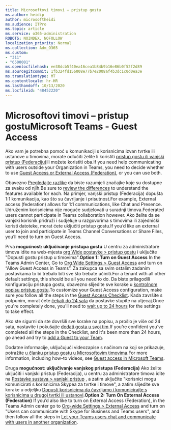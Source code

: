 ```yaml
---
title: Microsoftovi timovi – pristup gostu
ms.author: heidip
author: microsoftheidi
ms.audience: ITPro
ms.topic: article
ms.service: o365-administration
ROBOTS: NOINDEX, NOFOLLOW
localization_priority: Normal
ms.collection: Adm_O365
ms.custom:
- "311"
- "6500001"
ms.openlocfilehash: ee38dcb5f40ea16cea1b84b9b16e86b0f52f2d89
ms.sourcegitcommit: 1fb324fd156008e77b7e2008af4b3dc1c0d0ea3e
ms.translationtype: MT
ms.contentlocale: hr-HR
ms.lasthandoff: 10/13/2020
ms.locfileid: "48452220"
---
```

# <a name="microsoft-teams---guest-access"></a><span data-ttu-id="905a1-102">Microsoftovi timovi – pristup gostu</span><span class="sxs-lookup"><span data-stu-id="905a1-102">Microsoft Teams - Guest Access</span></span>

<span data-ttu-id="905a1-103">Ako vam je potrebna pomoć u komunikaciji s korisnicima izvan tvrtke ili ustanove u timovima, morate odlučiti želite li koristiti [pristup gostu ili vanjski pristup (Federaciju)](https://docs.microsoft.com/microsoftteams/manage-external-access#external-access-vs-guest-access)ili možete koristiti oba.</span><span class="sxs-lookup"><span data-stu-id="905a1-103">If you need help communicating with users outside your Organization in Teams, you need to decide whether to use [Guest Access or External Access (Federation)](https://docs.microsoft.com/microsoftteams/manage-external-access#external-access-vs-guest-access), or you can use both.</span></span>

<span data-ttu-id="905a1-104">Obavezno [Pregledajte razlike](https://docs.microsoft.com/microsoftteams/manage-external-access#external-access-vs-guest-access) da biste razumjeli značajke koje su dostupne za svaku od njih.</span><span class="sxs-lookup"><span data-stu-id="905a1-104">Be sure to [review the differences](https://docs.microsoft.com/microsoftteams/manage-external-access#external-access-vs-guest-access) to understand the features available for each.</span></span>  <span data-ttu-id="905a1-105">Na primjer, vanjski pristup (Federacija) dopušta 1:1 komunikacija, kao što su čavrljanje i prisutnost.</span><span class="sxs-lookup"><span data-stu-id="905a1-105">For example, External access (federation) allows for 1:1 communications, like Chat and Presence.</span></span>  <span data-ttu-id="905a1-106">Udruženim korisnicima nije moguće sudjelovati u suradnji timova.</span><span class="sxs-lookup"><span data-stu-id="905a1-106">Federated users cannot participate in Teams collaboration however.</span></span>  <span data-ttu-id="905a1-107">Ako želite da se vanjski korisnik pridruži i sudjeluje u razgovorima s timovima ili zajednički koristi datoteke, morat ćete uključiti pristup gostu.</span><span class="sxs-lookup"><span data-stu-id="905a1-107">If you’d like an external user to join and participate in Teams Channel Conversations or Share Files, you’ll need to turn on Guest Access.</span></span>

<span data-ttu-id="905a1-108">Prva **mogućnost: uključivanje pristupa gostu** U centru za administratore timova idite na web-mjesta [org Wide postavke > pristup gostu](https://admin.teams.microsoft.com/company-wide-settings/guest-configuration) i uključite "Dopusti gostu pristup u timovima".</span><span class="sxs-lookup"><span data-stu-id="905a1-108">**Option 1: Turn on Guest Access** In the Teams Admin Center, Go to [Org Wide Settings > Guest Access](https://admin.teams.microsoft.com/company-wide-settings/guest-configuration) and turn on “Allow Guest Access in Teams”.</span></span>  <span data-ttu-id="905a1-109">Za zakupca sa svim ostalim zadanim postavkama to bi trebalo biti sve što trebate učiniti.</span><span class="sxs-lookup"><span data-stu-id="905a1-109">For a tenant with all other default settings, this should be all you need to do.</span></span>  <span data-ttu-id="905a1-110">Da biste prilagodili konfiguraciju pristupa gostu, obavezno slijedite sve korake u [kontrolnom popisu pristup gostu](https://docs.microsoft.com/microsoftteams/guest-access-checklist).</span><span class="sxs-lookup"><span data-stu-id="905a1-110">To customize your Guest Access configuration,  make sure you follow all the steps in the [Guest Access Checklist](https://docs.microsoft.com/microsoftteams/guest-access-checklist).</span></span> <span data-ttu-id="905a1-111">Kada završite s potpunim, morat ćete [čekati do 24 sata](https://docs.microsoft.com/microsoftteams/manage-guests#guest-access-latencies) da postavke stupite na utjecaj.</span><span class="sxs-lookup"><span data-stu-id="905a1-111">Once you're completely done, you'll need to [wait up to 24 hours](https://docs.microsoft.com/microsoftteams/manage-guests#guest-access-latencies) for the settings to take effect.</span></span>

<span data-ttu-id="905a1-112">Ako ste sigurni da ste dovršili sve korake na popisu, a prošlo je više od 24 sata, nastavite i pokušajte [dodati gosta u svoj tim](https://support.office.com/article/add-guests-to-a-team-in-teams-fccb4fa6-f864-4508-bdde-256e7384a14f#ID0EAABAAA=Desktop).</span><span class="sxs-lookup"><span data-stu-id="905a1-112">If you’re confident you’ve completed all the steps in the Checklist, and it's been more than 24 hours, go ahead and try to [add a Guest to your Team](https://support.office.com/article/add-guests-to-a-team-in-teams-fccb4fa6-f864-4508-bdde-256e7384a14f#ID0EAABAAA=Desktop).</span></span>

<span data-ttu-id="905a1-113">Dodatne informacije, uključujući videozapise s načinom na koji se prikazuje, potražite [u članku pristup gostu u Microsoftovim timovima](https://docs.microsoft.com/microsoftteams/guest-access).</span><span class="sxs-lookup"><span data-stu-id="905a1-113">For more information, including how-to videos, see [Guest access in Microsoft Teams](https://docs.microsoft.com/microsoftteams/guest-access).</span></span>

<span data-ttu-id="905a1-114">Druga **mogućnost: uključivanje vanjskog pristupa (Federacija)** Ako želite uključiti i vanjski pristup (Federacija), u centru za administratore timova idite na [Postavke sustava > vanjski pristup](https://admin.teams.microsoft.com/company-wide-settings/external-communications) , a zatim uključite "korisnici mogu komunicirati s korisnicima Skypea za tvrtke i timove", a zatim slijedite sve korake u odjeljku [Dopusti korisnicima da čavrljamo i komunicirajte s korisnicima u drugoj tvrtki ili ustanovi](https://docs.microsoft.com/microsoftteams/manage-external-access#let-your-teams-users-chat-and-communicate-with-users-in-another-organization).</span><span class="sxs-lookup"><span data-stu-id="905a1-114">**Option 2: Turn On External Access (Federation)** If you’d also like to turn on External Access (Federation), in the Teams Admin center go to [Org-wide Settings > External Access](https://admin.teams.microsoft.com/company-wide-settings/external-communications) and turn on "Users can communicate with Skype for Business and Teams users", and then follow all the steps in [Let your Teams users chat and communicate with users in another organization](https://docs.microsoft.com/microsoftteams/manage-external-access#let-your-teams-users-chat-and-communicate-with-users-in-another-organization).</span></span>
